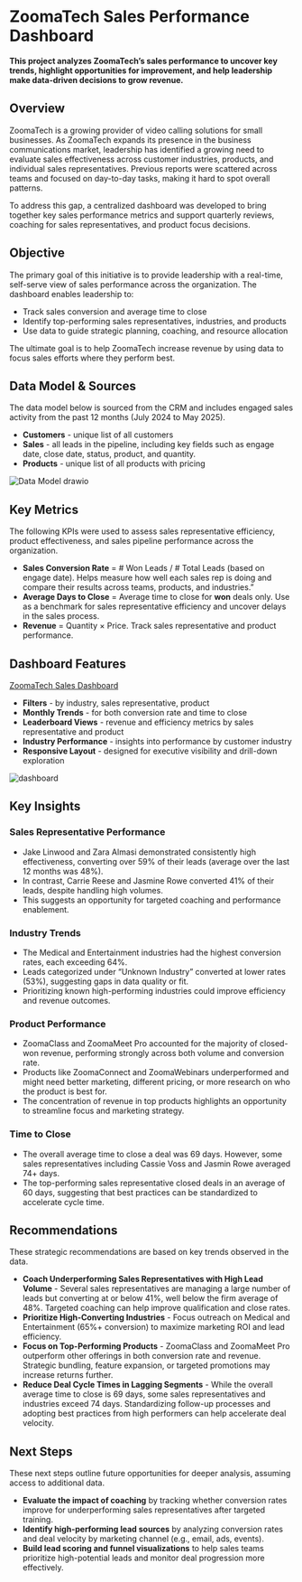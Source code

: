 # ZoomaTech Sales Performance Dashboard
**This project analyzes ZoomaTech’s sales performance to uncover key trends, highlight opportunities for improvement, and help leadership make data-driven decisions to grow revenue.**

## Overview

ZoomaTech is a growing provider of video calling solutions for small businesses. As ZoomaTech expands its presence in the business communications market, leadership has identified a growing need to evaluate sales effectiveness across customer industries, products, and individual sales representatives. Previous reports were scattered across teams and focused on day-to-day tasks, making it hard to spot overall patterns.

To address this gap, a centralized dashboard was developed to bring together key sales performance metrics and support quarterly reviews, coaching for sales representatives, and product focus decisions.

## Objective

The primary goal of this initiative is to provide leadership with a real-time, self-serve view of sales performance across the organization. The dashboard enables leadership to:

- Track sales conversion and average time to close
- Identify top-performing sales representatives, industries, and products
- Use data to guide strategic planning, coaching, and resource allocation

The ultimate goal is to help ZoomaTech increase revenue by using data to focus sales efforts where they perform best.

## Data Model & Sources

The data model below is sourced from the CRM and includes engaged sales activity from the past 12 months (July 2024 to May 2025).
- **Customers** - unique list of all customers
- **Sales** - all leads in the pipeline, including key fields such as engage date, close date, status, product, and quantity.
- **Products** - unique list of all products with pricing
  
![Data Model drawio](https://github.com/user-attachments/assets/71549f47-77f4-43bc-a92b-c385cda54ec5)


## Key Metrics
The following KPIs were used to assess sales representative efficiency, product effectiveness, and sales pipeline performance across the organization.

- **Sales Conversion Rate** = # Won Leads / # Total Leads (based on engage date). Helps measure how well each sales rep is doing and compare their results across teams, products, and industries.”
- **Average Days to Close** = Average time to close for **won** deals only. Use as a benchmark for sales representative efficiency and uncover delays in the sales process.
- **Revenue** = Quantity × Price. Track sales representative and product performance.

## Dashboard Features 
[ZoomaTech Sales Dashboard](https://public.tableau.com/views/Sales_17462088266400/Dashboard?:language=en-US&:sid=&:redirect=auth&:display_count=n&:origin=viz_share_link)

- **Filters** - by industry, sales representative, product
- **Monthly Trends** - for both conversion rate and time to close
- **Leaderboard Views** - revenue and efficiency metrics by sales representative and product
- **Industry Performance** - insights into performance by customer industry
- **Responsive Layout** - designed for executive visibility and drill-down exploration
  
![dashboard](https://github.com/user-attachments/assets/7cead179-df19-475d-b293-fcd712963103)

## Key Insights

### Sales Representative Performance
- Jake Linwood and Zara Almasi demonstrated consistently high effectiveness, converting over 59% of their leads (average over the last 12 months was 48%).
- In contrast, Carrie Reese and Jasmine Rowe converted 41% of their leads, despite handling high volumes.
- This suggests an opportunity for targeted coaching and performance enablement.

### Industry Trends
- The Medical and Entertainment industries had the highest conversion rates, each exceeding 64%.
- Leads categorized under “Unknown Industry” converted at lower rates (53%), suggesting gaps in data quality or fit.
- Prioritizing known high-performing industries could improve efficiency and revenue outcomes.

### Product Performance
- ZoomaClass and ZoomaMeet Pro accounted for the majority of closed-won revenue, performing strongly across both volume and conversion rate.
- Products like ZoomaConnect and ZoomaWebinars underperformed and might need better marketing, different pricing, or more research on who the product is best for.
- The concentration of revenue in top products highlights an opportunity to streamline focus and marketing strategy.

### Time to Close
- The overall average time to close a deal was 69 days. However, some sales representatives including Cassie Voss and Jasmin Rowe averaged 74+ days.
- The top-performing sales representative closed deals in an average of 60 days, suggesting that best practices can be standardized to accelerate cycle time.

## Recommendations
These strategic recommendations are based on key trends observed in the data.

- **Coach Underperforming Sales Representatives with High Lead Volume** - Several sales representatives are managing a large number of leads but converting at or below 41%, well below the firm average of 48%. Targeted coaching can help improve qualification and close rates.
- **Prioritize High-Converting Industries** - Focus outreach on Medical and Entertainment (65%+ conversion) to maximize marketing ROI and lead efficiency.
- **Focus on Top-Performing Products** - ZoomaClass and ZoomaMeet Pro outperform other offerings in both conversion rate and revenue. Strategic bundling, feature expansion, or targeted promotions may increase returns further.
- **Reduce Deal Cycle Times in Lagging Segments** - While the overall average time to close is 69 days, some sales representatives and industries exceed 74 days. Standardizing follow-up processes and adopting best practices from high performers can help accelerate deal velocity.

## Next Steps
These next steps outline future opportunities for deeper analysis, assuming access to additional data.

- **Evaluate the impact of coaching** by tracking whether conversion rates improve for underperforming sales representatives after targeted training.
- **Identify high-performing lead sources** by analyzing conversion rates and deal velocity by marketing channel (e.g., email, ads, events).
- **Build lead scoring and funnel visualizations** to help sales teams prioritize high-potential leads and monitor deal progression more effectively.
